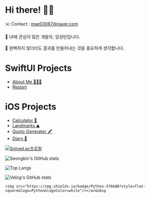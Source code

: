 # Hi there! 👋🏻

<span> ✉️ Contact : mae03087@naver.com </span> <br><br>
<span> 📱 UI에 관심이 많은 개발자, 임성빈입니다. </span> <br><br>
<span> 🔎 완벽하지 않더라도 결과를 만들어내는 것을 중요하게 생각합니다. </span>




# SwiftUI Projects
* [About Me 🧑🏻‍💻](https://github.com/CLim01/About-Me)
* [Restart](https://github.com/CLim01/Restart)



# iOS Projects
* [Calculator 🧮](https://github.com/CLim01/Calculator)
* [Landmarks ⛰](https://github.com/CLim01/Landmarks)
* [Quoto Generator 🖋](https://github.com/CLim01/Quote_Generator)
* [Diary 📖](https://github.com/CLim01/Diary)



[![Solved.ac프로필](http://mazassumnida.wtf/api/v2/generate_badge?boj=clim03087)](https://solved.ac/clim03087)

![Seongbin's GitHub stats](https://github-readme-stats.vercel.app/api?username=LimSB-dev&show_icons=true&theme=material-gold)

![Top Langs](https://github-readme-stats.vercel.app/api/top-langs/?username=LimSB-dev&layout=compact&theme=material-gold&langs_count=8)

![Velog's GitHub stats](https://velog-readme-stats.vercel.app/api/badge?name=Seongbin)

```null
<img src="https://img.shields.io/badge/Python-3766AB?style=flat-square&logo=Python&logoColor=white"/></a>&nbsp 
```

